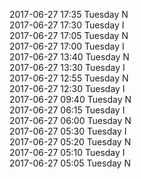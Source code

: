 2017-06-27 17:35 Tuesday  N  
2017-06-27 17:30 Tuesday  I  
2017-06-27 17:05 Tuesday  N  
2017-06-27 17:00 Tuesday  I  
2017-06-27 13:40 Tuesday  N  
2017-06-27 13:30 Tuesday  I  
2017-06-27 12:55 Tuesday  N  
2017-06-27 12:30 Tuesday  I  
2017-06-27 09:40 Tuesday  N  
2017-06-27 06:15 Tuesday  I  
2017-06-27 06:00 Tuesday  N  
2017-06-27 05:30 Tuesday  I  
2017-06-27 05:20 Tuesday  N  
2017-06-27 05:10 Tuesday  I  
2017-06-27 05:05 Tuesday  N  

